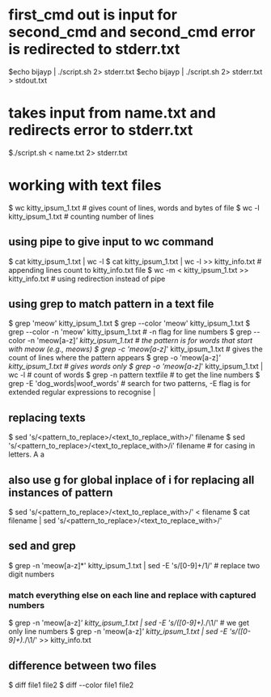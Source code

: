 # first_cmd out is input for second_cmd and second_cmd error is redirected to stderr.txt
$echo bijayp | ./script.sh 2> stderr.txt
$echo bijayp | ./script.sh 2> stderr.txt > stdout.txt

# takes input from name.txt and redirects error to stderr.txt
$./script.sh < name.txt 2> stderr.txt

# working with text files
$ wc kitty_ipsum_1.txt # gives count of lines, words and bytes of file
$ wc -l kitty_ipsum_1.txt # counting number of lines

## using pipe to give input to wc command
$ cat kitty_ipsum_1.txt | wc -l
$ cat kitty_ipsum_1.txt | wc -l >> kitty_info.txt # appending lines count to kitty_info.txt file
$ wc -m < kitty_ipsum_1.txt >> kitty_info.txt # using redirection instead of pipe

## using grep to match pattern in a text file
$ grep 'meow' kitty_ipsum_1.txt
$ grep --color 'meow' kitty_ipsum_1.txt
$ grep --color -n 'meow' kitty_ipsum_1.txt # -n flag for line numbers
$ grep --color -n 'meow[a-z]*' kitty_ipsum_1.txt # the pattern is for words that start with meow (e.g., meows)
$ grep -c 'meow[a-z]*' kitty_ipsum_1.txt # gives the count of lines where the pattern appears
$ grep -o 'meow[a-z]*' kitty_ipsum_1.txt # gives words only
$ grep -o 'meow[a-z]*' kitty_ipsum_1.txt | wc -l # count of words
$ grep -n pattern textfile # to get the line numbers
$ grep -E 'dog_words|woof_words' # search for two patterns, -E flag is for extended regular expressions to recognise |

## replacing texts
$ sed 's/<pattern_to_replace>/<text_to_replace_with>/' filename
$ sed 's/<pattern_to_replace>/<text_to_replace_with>/i' filename # for casing in letters. A a
## also use g for global inplace of i for replacing all instances of pattern
$ sed 's/<pattern_to_replace>/<text_to_replace_with>/' < filename
$ cat filename | sed 's/<pattern_to_replace>/<text_to_replace_with>/'

## sed and grep
$ grep -n 'meow[a-z]*' kitty_ipsum_1.txt | sed -E 's/[0-9]+/1/' # replace two digit numbers

### match everything else on each line and replace with captured numbers
$ grep -n 'meow[a-z]*' kitty_ipsum_1.txt | sed -E 's/([0-9]+).*/\1/' # we get only line numbers
$ grep -n 'meow[a-z]*' kitty_ipsum_1.txt | sed -E 's/([0-9]+).*/\1/' >> kitty_info.txt

## difference between two files
$ diff file1 file2
$ diff --color file1 file2



